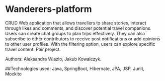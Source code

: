 # Wanderers-platform
CRUD Web application that allows travellers to share stories, interact through likes and comments, and discover potential travel companions.
Users can create chat groups to plan trips effectively. They can also subscribe to other contributors to receive post notifications 
or add opinions to other user profiles. With the filtering option, users can explore specific travel content. 
Pair project.

Authors: Aleksandra Wlazło, Jakub Kowalczyk.

##Technologies used:
Java, SpringBoot, Hibernate, JPA, JSP, Junit, Mockito
